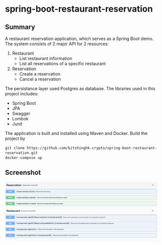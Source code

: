 # spring-boot-restaurant-reservation
## Summary
A restaurant reservation application, which serves as a Spring Boot demo. The system consists of 2 major API for 2 resources:
1. Restaurant
   - List restaurant information
   - List all reservations of a specific restaurant
2. Reservation
   - Create a reservation
   - Cancel a reservation

The persistance layer used Postgres as database. The libraries used in this project includes:
- Spring Boot
- JPA
- Swagger
- Lombok
- Junit

The application is built and installed using Maven and Docker. Build the project by 
```
git clone https://github.com/kitshinghk-crypto/spring-boot-restaurant-reservation.git
docker-compose up
```

## Screenshot
![Swagger-UI index page](screenshot_1.png)
